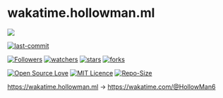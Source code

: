 # wakatime.hollowman.ml

![](https://hollowman6.github.io/img/mark.png)

[![last-commit](https://img.shields.io/github/last-commit/Hollow-Software/wakatime.hollowman.ml)](../../graphs/commit-activity)

[![Followers](https://img.shields.io/github/followers/HollowMan6?style=social)](https://github.com/HollowMan6?tab=followers)
[![watchers](https://img.shields.io/github/watchers/Hollow-Software/wakatime.hollowman.ml?style=social)](../../watchers)
[![stars](https://img.shields.io/github/stars/Hollow-Software/wakatime.hollowman.ml?style=social)](../../stargazers)
[![forks](https://img.shields.io/github/forks/Hollow-Software/wakatime.hollowman.ml?style=social)](../../network/members)

[![Open Source Love](https://img.shields.io/badge/-%E2%9D%A4%20Open%20Source-Green?style=flat-square&logo=Github&logoColor=white&link=https://hollowman6.github.io/fund.html)](https://hollowman6.github.io/fund.html)
[![MIT Licence](https://img.shields.io/badge/license-MIT-blue)](https://opensource.org/licenses/mit-license.php)
[![Repo-Size](https://img.shields.io/github/repo-size/Hollow-Software/wakatime.hollowman.ml.svg)](../../archive/master.zip)

https://wakatime.hollowman.ml -> https://wakatime.com/@HollowMan6

